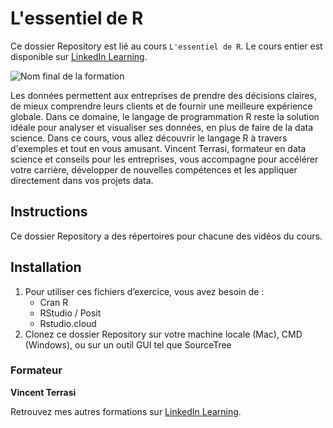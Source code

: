 # L'essentiel de R

Ce dossier Repository est lié au cours `L'essentiel de R`. Le cours entier est disponible sur [LinkedIn Learning][lil-course-url].

![Nom final de la formation][lil-thumbnail-url]

Les données permettent aux entreprises de prendre des décisions claires, de mieux comprendre leurs clients et de fournir une meilleure expérience globale. Dans ce domaine, le langage de programmation R reste la solution idéale pour analyser et visualiser ses données, en plus de faire de la data science. Dans ce cours, vous allez découvrir le langage R à travers d'exemples et tout en vous amusant. Vincent Terrasi, formateur en data science et conseils pour les entreprises, vous accompagne pour accélérer votre carrière, développer de nouvelles compétences et les appliquer directement dans vos projets data.

## Instructions

Ce dossier Repository a des répertoires pour chacune des vidéos du cours. 

## Installation

1. Pour utiliser ces fichiers d’exercice, vous avez besoin de : 
   - Cran R
   - RStudio / Posit
   - Rstudio.cloud
2. Clonez ce dossier Repository sur votre machine locale (Mac), CMD (Windows), ou sur un outil GUI tel que SourceTree


### Formateur

**Vincent Terrasi** 

 Retrouvez mes autres formations sur [LinkedIn Learning][lil-URL-trainer].

[0]: # (Replace these placeholder URLs with actual course URLs)
[lil-course-url]: https://www.linkedin.com/learning/building-a-graphql-project-with-react-js
[lil-thumbnail-url]: https://cdn.lynda.com/course/2875095/2875095-1615224395432-16x9.jpg
[lil-URL-trainer]: https://

[1]: # (End of FR-Instruction ###############################################################################################)
